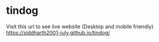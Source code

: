 # tindog

Visit this url to see live website (Desktop and mobile friendly)
https://siddharth2001-july.github.io/tindog/
